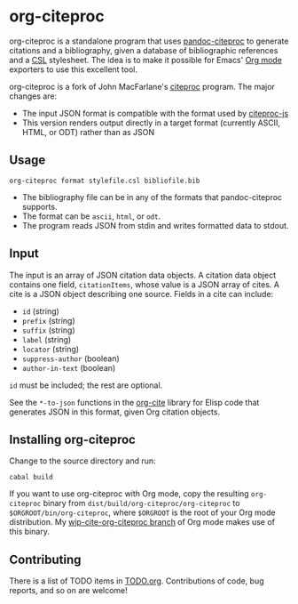 # org-citeproc

org-citeproc is a standalone program that uses [pandoc-citeproc]
to generate citations and a bibliography, given a database of bibliographic
references and a [CSL] stylesheet.  The idea is to make it possible for
Emacs' [Org mode] exporters to use this excellent tool.  

org-citeproc is a fork of John MacFarlane's [citeproc] program.  The
major changes are:

- The input JSON format is compatible with the format used by [citeproc-js]
- This version renders output directly in a target format (currently
  ASCII, HTML, or ODT) rather than as JSON

[pandoc-citeproc]: https://github.com/jgm/pandoc-citeproc
[citeproc-js]: http://gsl-nagoya-u.net/http/pub/citeproc-doc.html
[CSL]: http://citationstyles.org/
[Org mode]: http://orgmode.org
[citeproc]: https://github.com/jgm/citeproc 

## Usage

    org-citeproc format stylefile.csl bibliofile.bib

- The bibliography file can be in any of the formats that pandoc-citeproc
  supports.
- The format can be `ascii`, `html`, or `odt`.
- The program reads JSON from stdin and writes formatted data to stdout.

## Input

The input is an array of JSON citation data objects.  A citation data
object contains one field, `citationItems`, whose value is a JSON
array of cites.  A cite is a JSON object describing one source.
Fields in a cite can include:

- `id` (string)
- `prefix` (string)
- `suffix` (string)
- `label` (string)
- `locator` (string)
- `suppress-author` (boolean)
- `author-in-text` (boolean)

`id` must be included; the rest are optional.

See the `*-to-json` functions in the [org-cite] library for Elisp code
that generates JSON in this format, given Org citation objects.

[org-cite]: https://github.com/wyleyr/org-mode/blob/wip-cite-org-citeproc/lisp/org-cite.el

## Installing org-citeproc

Change to the source directory and run:

    cabal build

If you want to use org-citeproc with Org mode, copy the resulting
`org-citeproc` binary from `dist/build/org-citeproc/org-citeproc` to
`$ORGROOT/bin/org-citeproc`, where `$ORGROOT` is the root of your Org
mode distribution.  My [wip-cite-org-citeproc branch] of Org mode
makes use of this binary.

[wip-cite-org-citeproc branch]: https://github.com/wyleyr/org-mode/

## Contributing
There is a list of TODO items in [TODO.org].  Contributions of code, bug
reports, and so on are welcome!

[TODO.org]: ./TODO.org

